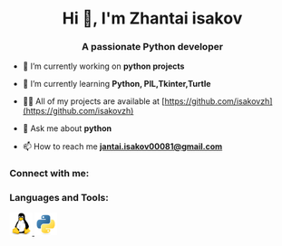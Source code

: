 <h1 align="center">Hi 👋, I'm Zhantai isakov</h1>
<h3 align="center">A passionate Python developer</h3>

- 🔭 I’m currently working on **python projects**

- 🌱 I’m currently learning **Python, PIL,Tkinter,Turtle**

- 👨‍💻 All of my projects are available at [https://github.com/isakovzh](https://github.com/isakovzh)

- 💬 Ask me about **python**

- 📫 How to reach me **jantai.isakov00081@gmail.com**

<h3 align="left">Connect with me:</h3>
<p align="left">
</p>

<h3 align="left">Languages and Tools:</h3>
<p align="left"> <a href="https://www.linux.org/" target="_blank" rel="noreferrer"> <img src="https://raw.githubusercontent.com/devicons/devicon/master/icons/linux/linux-original.svg" alt="linux" width="40" height="40"/> </a> <a href="https://www.python.org" target="_blank" rel="noreferrer"> <img src="https://raw.githubusercontent.com/devicons/devicon/master/icons/python/python-original.svg" alt="python" width="40" height="40"/> </a> </p>

